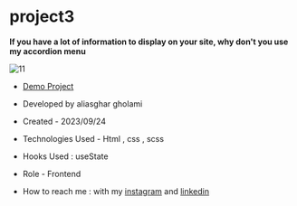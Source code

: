 # project3


**If you have a lot of information to display on your site, why don't you use my accordion menu**

![11](https://github.com/aliasghardev/project3/assets/144837096/cb7d98a6-0f46-4140-b508-172bdd13f5c8)

- [Demo Project](https://aliasghardev.github.io/project3/)

- Developed by aliasghar gholami

- Created - 2023/09/24

- Technologies Used - Html , css , scss

- Hooks Used : useState 

- Role - Frontend

- How to reach me : with my [instagram](https://www.instagram.com/aliasghar.gholami_dev) and [linkedin](https://www.linkedin.com/in/aliasghar-gholami-a1229a290)
